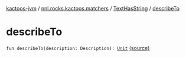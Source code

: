 [kactoos-jvm](../../index.md) / [nnl.rocks.kactoos.matchers](../index.md) / [TextHasString](index.md) / [describeTo](./describe-to.md)

# describeTo

`fun describeTo(description: Description): `[`Unit`](https://kotlinlang.org/api/latest/jvm/stdlib/kotlin/-unit/index.html) [(source)](https://github.com/neonailol/kactoos/blob/master/kactoos-jvm/src/main/kotlin/nnl/rocks/kactoos/matchers/TextHasString.kt#L28)